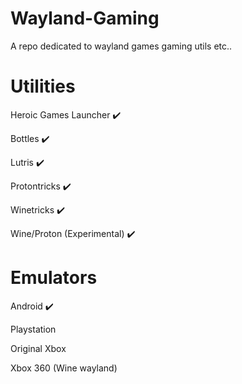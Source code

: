 # Wayland-Gaming

A repo dedicated to wayland games gaming utils etc..

# Utilities

Heroic Games Launcher ✔️

Bottles ✔️

Lutris ✔️

Protontricks ✔️

Winetricks ✔️

Wine/Proton (Experimental) ✔️

# Emulators
Android ✔️

Playstation

Original Xbox 

Xbox 360 (Wine wayland)
